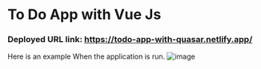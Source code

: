 # To Do App with Vue Js

### Deployed URL link: https://todo-app-with-quasar.netlify.app/ 

Here is an example When the application is run.
![image](https://user-images.githubusercontent.com/86274500/222646352-de7fd3cc-a529-4e3a-a4b1-cfb816bbabcb.png)

